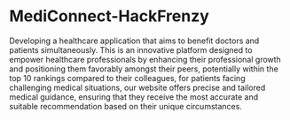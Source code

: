 # MediConnect-HackFrenzy
Developing a healthcare application that aims to benefit doctors and patients simultaneously. This is an innovative platform designed to empower healthcare professionals by enhancing their professional growth and positioning them favorably amongst their peers, potentially within the top 10 rankings compared to their colleagues, for patients facing challenging medical situations, our website offers precise and tailored medical guidance, ensuring that they receive the most accurate and suitable recommendation based on their unique circumstances.
